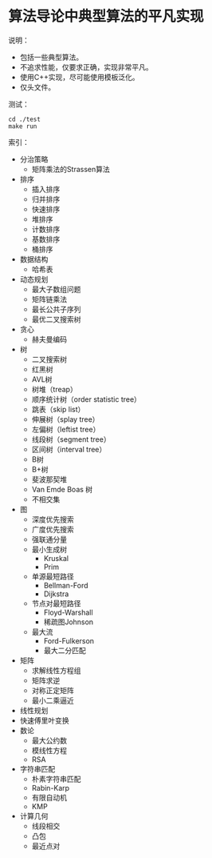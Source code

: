 # 算法导论中典型算法的平凡实现

说明：
- 包括一些典型算法。
- 不追求性能，仅要求正确，实现非常平凡。
- 使用C++实现，尽可能使用模板泛化。
- 仅头文件。

测试：
```shell
cd ./test
make run
```

索引：
- 分治策略
    - 矩阵乘法的Strassen算法
- 排序
    - 插入排序
    - 归并排序
    - 快速排序
    - 堆排序
    - 计数排序
    - 基数排序
    - 桶排序
- 数据结构
    - 哈希表
- 动态规划
    - 最大子数组问题
    - 矩阵链乘法
    - 最长公共子序列
    - 最优二叉搜索树
- 贪心
    - 赫夫曼编码
- 树
    - 二叉搜索树
    - 红黑树
    - AVL树
    - 树堆（treap）
    - 顺序统计树（order statistic tree）
    - 跳表（skip list）
    - 伸展树（splay tree）
    - 左偏树（leftist tree）
    - 线段树（segment tree）
    - 区间树（interval tree）
    - B树
    - B+树
    - 斐波那契堆
    - Van Emde Boas 树
    - 不相交集
- 图
    - 深度优先搜索
    - 广度优先搜索
    - 强联通分量
    - 最小生成树
        - Kruskal
        - Prim
    - 单源最短路径
        - Bellman-Ford
        - Dijkstra
    - 节点对最短路径
        - Floyd-Warshall
        - 稀疏图Johnson
    - 最大流
        - Ford-Fulkerson
        - 最大二分匹配
- 矩阵
    - 求解线性方程组
    - 矩阵求逆
    - 对称正定矩阵
    - 最小二乘逼近
- 线性规划
- 快速傅里叶变换
- 数论
    - 最大公约数
    - 模线性方程
    - RSA
- 字符串匹配
    - 朴素字符串匹配
    - Rabin-Karp
    - 有限自动机
    - KMP
- 计算几何
    - 线段相交
    - 凸包
    - 最近点对
